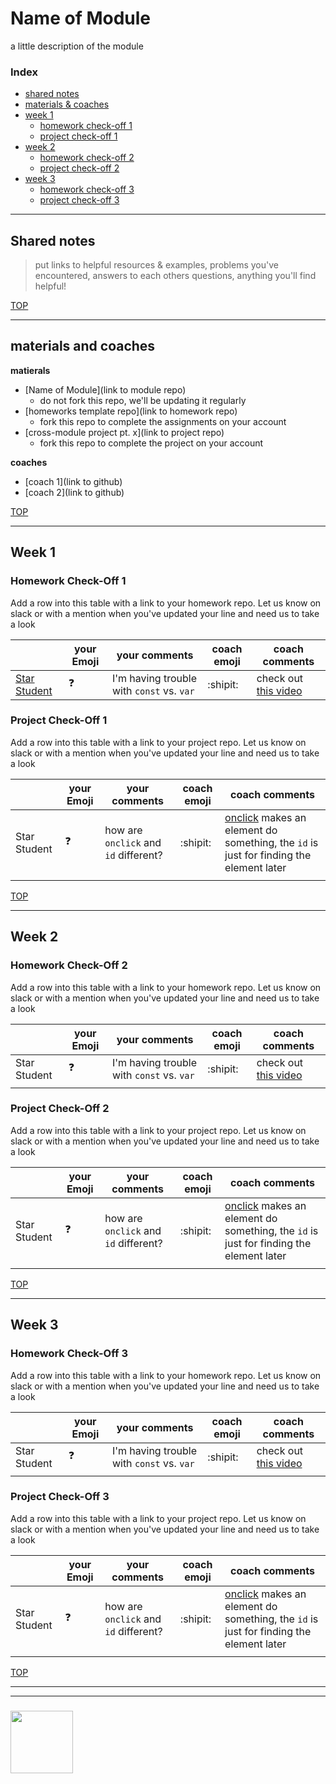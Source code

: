 # Name of Module

a little description of the module

### Index
* [shared notes](#shared-notes)
* [materials & coaches](#materials-and-coaches)
* [week 1](#week-1)
    * [homework check-off 1](#homework-check-off-1)
    * [project check-off 1](#project-check-off-1)
* [week 2](#week-2)
    * [homework check-off 2](#homework-check-off-2)
    * [project check-off 2](#project-check-off-2)
* [week 3](#week-3)
    * [homework check-off 3](#homework-check-off-3)
    * [project check-off 3](#project-check-off-3)

---

## Shared notes

> put links to helpful resources & examples, problems you've encountered, answers to each others questions, anything you'll find helpful!

[TOP](#index)

---

## materials and coaches

__matierals__
* [Name of Module](link to module repo)
    * do not fork this repo, we'll be updating it regularly 
* [homeworks template repo](link to homework repo)
    * fork this repo to complete the assignments on your account
* [cross-module project pt. x](link to project repo)
    * fork this repo to complete the project on your account
    
__coaches__
* [coach 1](link to github)
* [coach 2](link to github)

[TOP](#index)

---


## Week 1


### Homework Check-Off 1

Add a row into this table with a link to your homework repo.  Let us know on slack or with a mention when you've updated your line and need us to take a look

|  | your Emoji | your comments | coach emoji | coach comments |
| --- | --- | --- | --- | --- |
| [Star Student](https://www.badgerbadgerbadger.com) | :question: | I'm having trouble with ```const``` vs. ```var``` | :shipit: | check out [this video](https://tylermcginnis.com/var-let-const/) |

### Project Check-Off 1

Add a row into this table with a link to your project repo.  Let us know on slack or with a mention when you've updated your line and need us to take a look

|  | your Emoji | your comments | coach emoji | coach comments |
| --- | --- | --- | --- | --- |
| Star Student | :question: | how are ```onclick``` and ```id``` different? | :shipit: | [onclick](https://www.w3schools.com/tags/ev_onclick.asp) makes an element do something, the ```id``` is just for finding the element later  |
|  | | | | |


[TOP](#index)

---

## Week 2


### Homework Check-Off 2

Add a row into this table with a link to your homework repo.  Let us know on slack or with a mention when you've updated your line and need us to take a look

|  | your Emoji | your comments | coach emoji | coach comments |
| --- | --- | --- | --- | --- |
| Star Student | :question: | I'm having trouble with ```const``` vs. ```var``` | :shipit: | check out [this video](https://tylermcginnis.com/var-let-const/) |
|  | | | | |

### Project Check-Off 2

Add a row into this table with a link to your project repo.  Let us know on slack or with a mention when you've updated your line and need us to take a look

|  | your Emoji | your comments | coach emoji | coach comments |
| --- | --- | --- | --- | --- |
| Star Student | :question: | how are ```onclick``` and ```id``` different? | :shipit: | [onclick](https://www.w3schools.com/tags/ev_onclick.asp) makes an element do something, the ```id``` is just for finding the element later  |
|  | | | | |


[TOP](#index)

---

## Week 3


### Homework Check-Off 3

Add a row into this table with a link to your homework repo.  Let us know on slack or with a mention when you've updated your line and need us to take a look

|  | your Emoji | your comments | coach emoji | coach comments |
| --- | --- | --- | --- | --- |
| Star Student | :question: | I'm having trouble with ```const``` vs. ```var``` | :shipit: | check out [this video](https://tylermcginnis.com/var-let-const/) |
|  | | | | |

### Project Check-Off 3

Add a row into this table with a link to your project repo.  Let us know on slack or with a mention when you've updated your line and need us to take a look

|  | your Emoji | your comments | coach emoji | coach comments |
| --- | --- | --- | --- | --- |
| Star Student | :question: | how are ```onclick``` and ```id``` different? | :shipit: | [onclick](https://www.w3schools.com/tags/ev_onclick.asp) makes an element do something, the ```id``` is just for finding the element later  |
|  | | | | |



[TOP](#index)


___
___
### <a href="https://hackyourfuture.be" target="_blank"><img src="https://pbs.twimg.com/profile_images/984474625009741824/Bs_qKx6-_400x400.jpg" width="100" height="100"></img></a>
